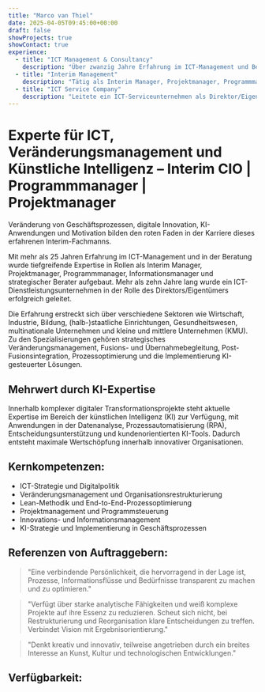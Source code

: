 ```yaml
---
title: "Marco van Thiel"
date: 2025-04-05T09:45:00+00:00
draft: false
showProjects: true
showContact: true
experience:
  - title: "ICT Management & Consultancy"
    description: "Über zwanzig Jahre Erfahrung im ICT-Management und Beratung"
  - title: "Interim Management"
    description: "Tätig als Interim Manager, Projektmanager, Programmmanager, Informationsmanager und strategischer Berater"
  - title: "ICT Service Company"
    description: "Leitete ein ICT-Serviceunternehmen als Direktor/Eigentümer für 10 Jahre"
---
```


# Experte für ICT, Veränderungsmanagement und Künstliche Intelligenz – Interim CIO | Programmmanager | Projektmanager

Veränderung von Geschäftsprozessen, digitale Innovation, KI-Anwendungen und Motivation bilden den roten Faden in der Karriere dieses erfahrenen Interim-Fachmanns.

Mit mehr als 25 Jahren Erfahrung im ICT-Management und in der Beratung wurde tiefgreifende Expertise in Rollen als Interim Manager, Projektmanager, Programmmanager, Informationsmanager und strategischer Berater aufgebaut. Mehr als zehn Jahre lang wurde ein ICT-Dienstleistungsunternehmen in der Rolle des Direktors/Eigentümers erfolgreich geleitet.

Die Erfahrung erstreckt sich über verschiedene Sektoren wie Wirtschaft, Industrie, Bildung, (halb-)staatliche Einrichtungen, Gesundheitswesen, multinationale Unternehmen und kleine und mittlere Unternehmen (KMU). Zu den Spezialisierungen gehören strategisches Veränderungsmanagement, Fusions- und Übernahmebegleitung, Post-Fusionsintegration, Prozessoptimierung und die Implementierung KI-gesteuerter Lösungen.

## Mehrwert durch KI-Expertise

Innerhalb komplexer digitaler Transformationsprojekte steht aktuelle Expertise im Bereich der künstlichen Intelligenz (KI) zur Verfügung, mit Anwendungen in der Datenanalyse, Prozessautomatisierung (RPA), Entscheidungsunterstützung und kundenorientierten KI-Tools. Dadurch entsteht maximale Wertschöpfung innerhalb innovativer Organisationen.

## Kernkompetenzen:

* ICT-Strategie und Digitalpolitik
* Veränderungsmanagement und Organisationsrestrukturierung
* Lean-Methodik und End-to-End-Prozessoptimierung
* Projektmanagement und Programmsteuerung
* Innovations- und Informationsmanagement
* KI-Strategie und Implementierung in Geschäftsprozessen

## Referenzen von Auftraggebern:

> "Eine verbindende Persönlichkeit, die hervorragend in der Lage ist, Prozesse, Informationsflüsse und Bedürfnisse transparent zu machen und zu optimieren."

> "Verfügt über starke analytische Fähigkeiten und weiß komplexe Projekte auf ihre Essenz zu reduzieren. Scheut sich nicht, bei Restrukturierung und Reorganisation klare Entscheidungen zu treffen. Verbindet Vision mit Ergebnisorientierung."

> "Denkt kreativ und innovativ, teilweise angetrieben durch ein breites Interesse an Kunst, Kultur und technologischen Entwicklungen."

## Verfügbarkeit:
